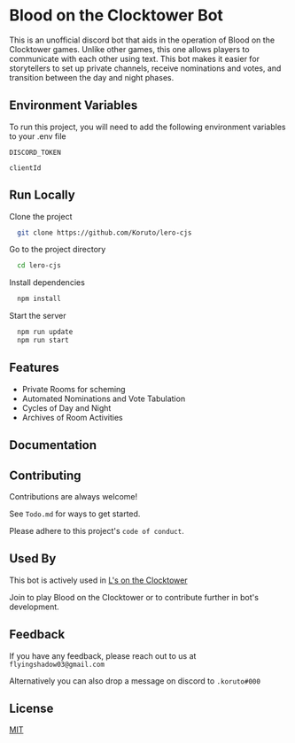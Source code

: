 # Blood on the Clocktower Bot

This is an unofficial discord bot that aids in the operation of Blood on the Clocktower games. Unlike other games, this one allows players to communicate with each other using text. This bot makes it easier for storytellers to set up private channels, receive nominations and votes, and transition between the day and night phases.

## Environment Variables

To run this project, you will need to add the following environment variables to your .env file

`DISCORD_TOKEN`

`clientId`

## Run Locally

Clone the project

```bash
  git clone https://github.com/Koruto/lero-cjs
```

Go to the project directory

```bash
  cd lero-cjs
```

Install dependencies

```bash
  npm install
```

Start the server

```bash
  npm run update
  npm run start
```

## Features

- Private Rooms for scheming
- Automated Nominations and Vote Tabulation
- Cycles of Day and Night
- Archives of Room Activities

## Documentation

## Contributing

Contributions are always welcome!

See `Todo.md` for ways to get started.

Please adhere to this project's `code of conduct`.

## Used By

This bot is actively used in [L's on the Clocktower](htm)

Join to play Blood on the Clocktower or to contribute further in bot's development.

## Feedback

If you have any feedback, please reach out to us at `flyingshadow03@gmail.com`

Alternatively you can also drop a message on discord to `.koruto#000`

## License

[MIT](https://choosealicense.com/licenses/mit/)
